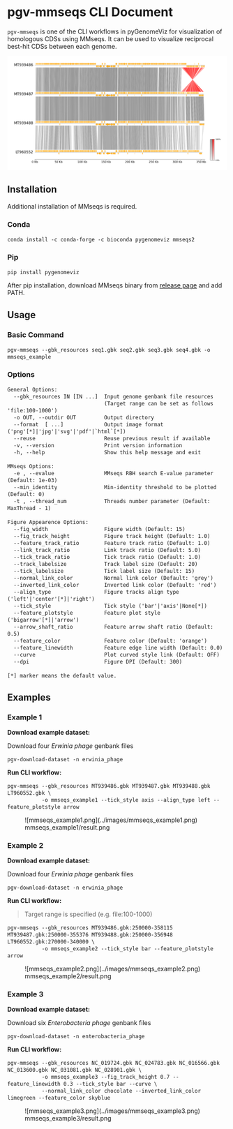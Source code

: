 # pgv-mmseqs CLI Document

`pgv-mmseqs` is one of the CLI workflows in pyGenomeViz for
visualization of homologous CDSs using MMseqs.
It can be used to visualize reciprocal best-hit CDSs between each genome.

![mmseqs_example1.png](../images/mmseqs_example1.png)

## Installation

Additional installation of MMseqs is required.

### Conda

    conda install -c conda-forge -c bioconda pygenomeviz mmseqs2

### Pip

    pip install pygenomeviz

After pip installation, download MMseqs binary from [release page](https://github.com/soedinglab/MMseqs2/releases) and add PATH.

## Usage

### Basic Command

    pgv-mmseqs --gbk_resources seq1.gbk seq2.gbk seq3.gbk seq4.gbk -o mmseqs_example

### Options

    General Options:
      --gbk_resources IN [IN ...]  Input genome genbank file resources
                                   (Target range can be set as follows 'file:100-1000')
      -o OUT, --outdir OUT         Output directory
      --format  [ ...]             Output image format ('png'[*]|'jpg'|'svg'|'pdf'|`html`[*])
      --reuse                      Reuse previous result if available
      -v, --version                Print version information
      -h, --help                   Show this help message and exit

    MMseqs Options:
      -e , --evalue                MMseqs RBH search E-value parameter (Default: 1e-03)
      --min_identity               Min-identity threshold to be plotted (Default: 0)
      -t , --thread_num            Threads number parameter (Default: MaxThread - 1)

    Figure Appearence Options:
      --fig_width                  Figure width (Default: 15)
      --fig_track_height           Figure track height (Default: 1.0)
      --feature_track_ratio        Feature track ratio (Default: 1.0)
      --link_track_ratio           Link track ratio (Default: 5.0)
      --tick_track_ratio           Tick track ratio (Default: 1.0)
      --track_labelsize            Track label size (Default: 20)
      --tick_labelsize             Tick label size (Default: 15)
      --normal_link_color          Normal link color (Default: 'grey')
      --inverted_link_color        Inverted link color (Default: 'red')
      --align_type                 Figure tracks align type ('left'|'center'[*]|'right')
      --tick_style                 Tick style ('bar'|'axis'|None[*])
      --feature_plotstyle          Feature plot style ('bigarrow'[*]|'arrow')
      --arrow_shaft_ratio          Feature arrow shaft ratio (Default: 0.5)
      --feature_color              Feature color (Default: 'orange')
      --feature_linewidth          Feature edge line width (Default: 0.0)
      --curve                      Plot curved style link (Default: OFF)
      --dpi                        Figure DPI (Default: 300)

    [*] marker means the default value.

## Examples

### Example 1

**Download example dataset:**

Download four *Erwinia phage* genbank files

    pgv-download-dataset -n erwinia_phage

**Run CLI workflow:**

    pgv-mmseqs --gbk_resources MT939486.gbk MT939487.gbk MT939488.gbk LT960552.gbk \
               -o mmseqs_example1 --tick_style axis --align_type left --feature_plotstyle arrow

<figure markdown>
  ![mmseqs_example1.png](../images/mmseqs_example1.png)
  <figcaption>mmseqs_example1/result.png</figcaption>
</figure>

### Example 2

**Download example dataset:**

Download four *Erwinia phage* genbank files

    pgv-download-dataset -n erwinia_phage

**Run CLI workflow:**

> Target range is specified (e.g. file:100-1000)

    pgv-mmseqs --gbk_resources MT939486.gbk:250000-358115 MT939487.gbk:250000-355376 MT939488.gbk:250000-356948 LT960552.gbk:270000-340000 \
               -o mmseqs_example2 --tick_style bar --feature_plotstyle arrow

<figure markdown>
  ![mmseqs_example2.png](../images/mmseqs_example2.png)
  <figcaption>mmseqs_example2/result.png</figcaption>
</figure>

### Example 3

**Download example dataset:**

Download six *Enterobacteria phage* genbank files

    pgv-download-dataset -n enterobacteria_phage

**Run CLI workflow:**

    pgv-mmseqs --gbk_resources NC_019724.gbk NC_024783.gbk NC_016566.gbk NC_013600.gbk NC_031081.gbk NC_028901.gbk \
               -o mmseqs_example3 --fig_track_height 0.7 --feature_linewidth 0.3 --tick_style bar --curve \
               --normal_link_color chocolate --inverted_link_color limegreen --feature_color skyblue

<figure markdown>
  ![mmseqs_example3.png](../images/mmseqs_example3.png)
  <figcaption>mmseqs_example3/result.png</figcaption>
</figure>
